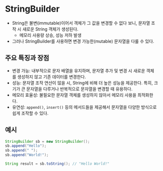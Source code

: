 # StringBuilder
- String은 불변(immutable)이어서 객체가 그 값을 변경할 수 없다 보니, 문자열 조작 시 새로운 String 객체가 생성된다.
	- 메모리 사용량 상승, 성능 저하 발생
- 그러나 StringBuilder를 사용하면 변경 가능한(mutable) 문자열을 다룰 수 있다.

## 주요 특징과 장점
- 변경 가능: 내부적으로 문자 배열을 유지하며, 문자열 추가 및 변경 시 새로운 객체를 생성하지 않고 기존 데이터를 변경한다.
- 성능: 문자열 조작 연산이 많을 시, String에 비해 더 높은 성능을 제공한다. 특히, 크기가 큰 문자열을 다루거나 반복적으로 문자열을 변경할 때 유용하다.
- 메모리 효율성: 불필요한 문자열 객체를 생성하지 않아서 메모리 사용을 최적화한다.
- 유연성: `append()`, `insert()` 등의 메서드들을 제공해서 문자열을 다양한 방식으로 쉽게 조작할 수 있다.

## 예시
```java
StringBuilder sb = new StringBuilder();
sb.append("Hello");
sb.append(" ");
sb.append("World!");

String result = sb.toString(); // "Hello World!"
```